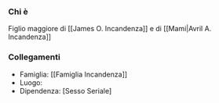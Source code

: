 ### Chi è

Figlio maggiore di [[James O. Incandenza]] e di [[Mami|Avril A. Incandenza]]

### Collegamenti

- Famiglia: [[Famiglia Incandenza]]
- Luogo:
- Dipendenza: [Sesso Seriale] 